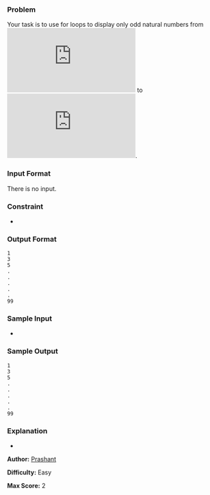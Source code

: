 ### Problem

Your task is to use for loops to display only odd natural numbers from ![equation](https://latex.codecogs.com/gif.latex?1) to ![equation](https://latex.codecogs.com/gif.latex?99).

### Input Format

There is no input.

### Constraint

-

### Output Format

```
1
3
5
.
.
.
.
.
99
```

### Sample Input

-

### Sample Output

```
1
3
5
.
.
.
.
.
99
```

### Explanation

-

**Author:** [Prashant](https://www.hackerrank.com/profile/PRASHANTB1984)

**Difficulty:** Easy

**Max Score:** 2
